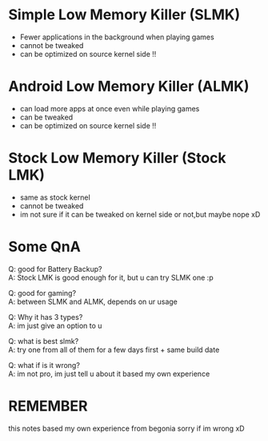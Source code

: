 # Simple Low Memory Killer (SLMK)
* Fewer applications in the background when playing games
* cannot be tweaked
* can be optimized on source kernel side !!

# Android Low Memory Killer (ALMK)
* can load more apps at once even while playing games
* can be tweaked
* can be optimized on source kernel side !!

# Stock Low Memory Killer (Stock LMK)
* same as stock kernel
* cannot be tweaked
* im not sure if it can be tweaked on kernel side or not,but maybe nope xD

# Some QnA
Q: good for Battery Backup?<br>
A: Stock LMK is good enough for it, but u can try SLMK one :p<br>

Q: good for gaming?<br>
A: between SLMK and ALMK, depends on ur usage<br>

Q: Why it has 3 types?<br>
A: im just give an option to u<br>

Q: what is best slmk?<br>
A: try one from all of them for a few days first + same build date<br>

Q: what if is it wrong?<br>
A: im not pro, im just tell u about it based my own experience<br>

# REMEMBER
this notes based my own experience from begonia
sorry if im wrong xD